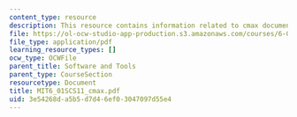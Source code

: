 ```yaml
---
content_type: resource
description: This resource contains information related to cmax documentation.
file: https://ol-ocw-studio-app-production.s3.amazonaws.com/courses/6-01sc-introduction-to-electrical-engineering-and-computer-science-i-spring-2011/3e54268da5b5d7d46ef03047097d55e4_MIT6_01SCS11_cmax.pdf
file_type: application/pdf
learning_resource_types: []
ocw_type: OCWFile
parent_title: Software and Tools
parent_type: CourseSection
resourcetype: Document
title: MIT6_01SCS11_cmax.pdf
uid: 3e54268d-a5b5-d7d4-6ef0-3047097d55e4
---
```

